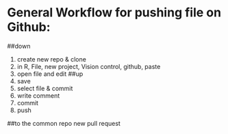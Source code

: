 # General Workflow for pushing file on Github:
##down
1. create new repo & clone
2. in R, File, new project, Vision control, github, paste
3. open file and edit
##up
1. save
2. select file & commit
3. write comment
4. commit
5. push

##to the common repo
new pull request


